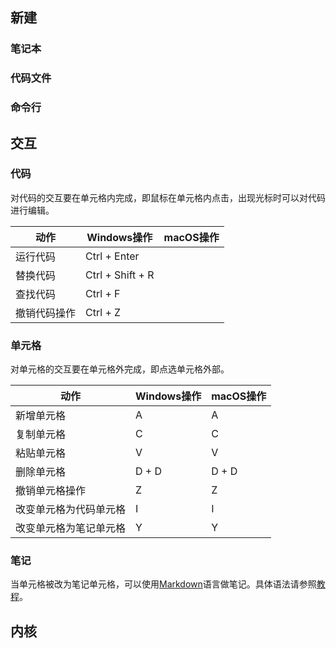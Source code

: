 ## 新建

### 笔记本

### 代码文件

### 命令行

## 交互

### 代码

对代码的交互要在单元格内完成，即鼠标在单元格内点击，出现光标时可以对代码进行编辑。

|动作|Windows操作|macOS操作|
|-|-|-|
|运行代码|Ctrl + Enter||
|替换代码|Ctrl + Shift + R||
|查找代码|Ctrl + F||
|撤销代码操作|Ctrl + Z||

### 单元格
对单元格的交互要在单元格外完成，即点选单元格外部。

|动作|Windows操作|macOS操作|
|-|-|-|
|新增单元格|A|A|
|复制单元格|C|C|
|粘贴单元格|V|V|
|删除单元格|D + D|D + D|
|撤销单元格操作|Z|Z|
|改变单元格为代码单元格|I|I|
|改变单元格为笔记单元格|Y|Y|

### 笔记

当单元格被改为笔记单元格，可以使用[Markdown](https://en.wikipedia.org/wiki/Markdown)语言做笔记。具体语法请参照[教程](https://markdown.com.cn/)。

## 内核

### 